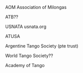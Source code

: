 AOM
  Association of Milongas

ATB??


USNATA
usnata.org

ATUSA

Argentine Tango Society (pte trust)

World Tango Society??

Academy of Tango

